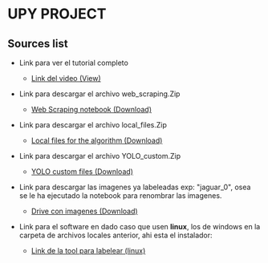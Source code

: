 # UPY PROJECT 
## Sources list


* Link para ver el tutorial completo
	- [Link del video (View)](https://www.youtube.com/playlist?list=PLP1pGkh-tN1B0fcosHdZLWZkhhnEB6xUm)


* Link para descargar el archivo web_scraping.Zip
 
	- [Web Scraping notebook (Download)](https://drive.google.com/file/d/10UHd2kdBjgw7-5Tsqqjb-FadA8Z80RBt/view)

* Link para descargar el archivo local_files.Zip 
	- [Local files for the algorithm (Download)](https://drive.google.com/file/d/1mJWbrItXURVu411AieHOUMvGitEOZZUc/view)

* Link para descargar el archivo YOLO_custom.Zip 
	- [YOLO custom files (Download)](https://drive.google.com/file/d/1gMd_JwfgOF-4kFakKjQrXiP68r2Y-0Fd/view)

* Link para descargar las imagenes ya labeleadas exp: "jaguar_0", osea se le ha ejecutado la notebook para renombrar las imagenes.
	- [Drive con imagenes (Download)](https://drive.google.com/drive/folders/1U7bozUyIZrOago1dTvKxfn30i45sTpl7?usp=sharing)
* Link para el software en dado caso que usen **linux**, los de windows en la carpeta de archivos locales anterior, ahi esta el instalador:
	- [Link de la tool para labelear (linux)](https://github.com/tzutalin/labelImg)


